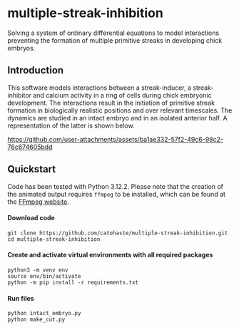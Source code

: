 # multiple-streak-inhibition
Solving a system of ordinary differential equations to model interactions preventing the formation of multiple primitive streaks in developing chick embryos.

## Introduction

This software models interactions between a streak-inducer, a streak-inhibitor and calcium activity in a ring of cells during chick embryonic development. The interactions result in the initiation of primitive streak formation in biologically realistic positions and over relevant timescales. The dynamics are studied in an intact embryo and in an isolated anterior half. A representation of the latter is shown below.

https://github.com/user-attachments/assets/ba1ae332-57f2-49c6-98c2-76c674605bdd

## Quickstart

Code has been tested with Python 3.12.2. Please note that the creation of the animated output requires `ffmpeg` to be installed, which can be found at the [FFmpeg website](https://ffmpeg.org/).

#### Download code
```
git clone https://github.com/catohaste/multiple-streak-inhibition.git
cd multiple-streak-inhibition
```

#### Create and activate virtual environments with all required packages
```
python3 -m venv env
source env/bin/activate
python -m pip install -r requirements.txt
```

#### Run files
```
python intact_embryo.py
python make_cut.py
```
